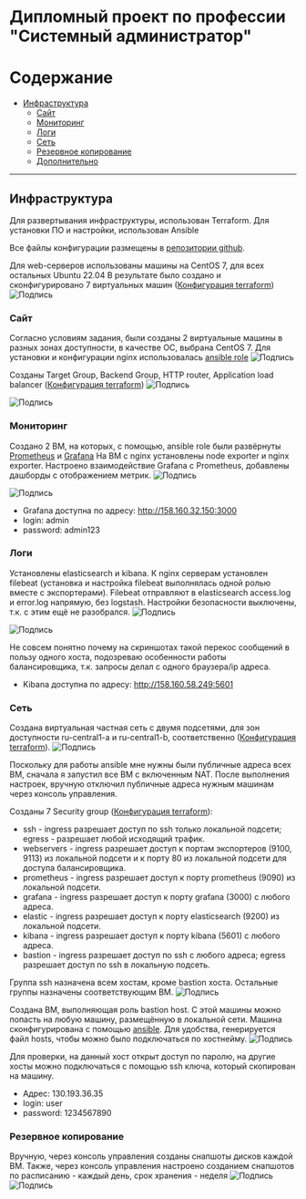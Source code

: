 #  Дипломный проект по профессии "Системный администратор"
Содержание
==========
* [Инфраструктура](#Инфраструктура)
    * [Сайт](#Сайт)
    * [Мониторинг](#Мониторинг)
    * [Логи](#Логи)
    * [Сеть](#Сеть)
    * [Резервное копирование](#Резервное-копирование)
    * [Дополнительно](#Дополнительно)

---------

## Инфраструктура
Для развертывания инфраструктуры, использован Terraform. Для установки ПО и настройки, использован Ansible

Все файлы конфигурации размещены в [репозитории github](https://github.com/akhaliulin/diploma).

Для web-серверов использованы машины на CentOS 7, для всех остальных Ubuntu 22.04
В результате было создано и сконфигурировано 7 виртуальных машин ([Конфигурация terraform](https://github.com/akhaliulin/diploma/blob/master/terraform/instances.tf))
![Подпись](./screenshots/all_instances.png "Все виртуальные машины")
 
### Сайт

Согласно условиям задания, были созданы 2 виртуальные машины в разных зонах доступности, в качестве ОС, выбрана CentOS 7. Для установки и конфигурации nginx использовалась [ansible role](https://github.com/akhaliulin/diploma/tree/master/ansible/roles/nginx)
![Подпись](./screenshots/nginx_instances.png "NGINX VMs")

Созданы Target Group, Backend Group, HTTP router, Application load balancer ([Конфигурация terraform](https://github.com/akhaliulin/diploma/blob/master/terraform/balancer.tf))
![Подпись](./screenshots/app_balancer.png "Application load balancer в консоли управления")

![Подпись](./screenshots/test_app_balancer.png "Результаты теста")

### Мониторинг
Создано 2 ВМ, на которых, с помощью, ansible role были развёрнуты [Prometheus](https://github.com/akhaliulin/diploma/tree/master/ansible/roles/prometheus) и [Grafana](https://github.com/akhaliulin/diploma/tree/master/ansible/roles/grafana)
На ВМ с nginx установлены node exporter и nginx exporter.
Настроено взаимодействие Grafana с Prometheus, добавлены дашборды с отображением метрик.
![Подпись](./screenshots/Grafana_node_exporter.png "Node exporter")

![Подпись](./screenshots/Grafana_nginx_exporter.png "Nginx exporter")

- Grafana доступна по адресу: http://158.160.32.150:3000
- login: admin
- password: admin123

### Логи
Установлены elasticsearch и kibana. К nginx серверам установлен filebeat (установка и настройка filebeat выполнялась одной ролью вместе с экспортерами). Filebeat отправляют в elasticsearch access.log и error.log напрямую, без logstash. Настройки безопасности выключены, т.к. с этим ещё не разобрался.
![Подпись](./screenshots/nginx_access_logs.png "Access логи")

![Подпись](./screenshots/nginx_error_logs.png "Error логи")

Не совсем понятно почему на скриншотах такой перекос сообщений в пользу одного хоста, подозреваю особенности работы балансировщика, т.к. запросы делал с одного браузера/ip адреса.

- Kibana доступна по адресу: http://158.160.58.249:5601
 
### Сеть
Создана виртуальная частная сеть с двумя подсетями, для зон доступности ru-central1-a и ru-central1-b, соответственно ([Конфигурация terraform](https://github.com/akhaliulin/diploma/blob/master/terraform/network.tf)). 
![Подпись](./screenshots/virtual_private_network.png "Облачная сеть")

Поскольку для работы ansible мне нужны были публичные адреса всех ВМ, сначала я запустил все ВМ с включенным NAT. После выполнения настроек, вручную отключил публичные адреса нужным машинам через консоль управления.

Созданы 7 Security group ([Конфигурация terraform](https://github.com/akhaliulin/diploma/blob/master/terraform/sec_groups.tf)):

- ssh - ingress разрешает доступ по ssh только локальной подсети; egress - разрешает любой исходящий трафик.
- webservers - ingress разрешает доступ к портам экспортеров (9100, 9113) из локальной подсети и к порту 80 из локальной подсети для доступа балансировщика.
- prometheus - ingress разрешает доступ к порту prometheus (9090) из локальной подсети.
- grafana - ingress разрешает доступ к порту grafana (3000) с любого адреса.
- elastic - ingress разрешает доступ к порту elasticsearch (9200) из локальной подсети.
- kibana - ingress разрешает доступ к порту kibana (5601) с любого адреса.
- bastion - ingress разрешает доступ по ssh c любого адреса; egress разрешает доступ по ssh в локальную подсеть.

Группа ssh назначена всем хостам, кроме bastion хоста. Остальные группы назначены соответствующим ВМ.
![Подпись](./screenshots/Security_groups.png "Облачная сеть")

Создана ВМ, выполняющая роль bastion host. С этой машины можно попасть на любую машину, размещённую в локальной сети.
Машина сконфигурирована с помощью [ansible](https://github.com/akhaliulin/diploma/tree/master/ansible/roles/bastion). Для удобства, генерируется файл hosts, чтобы можно было подключаться по хостнейму.
![Подпись](./screenshots/hosts.png "Файл /etc/hosts")

Для проверки, на данный хост открыт доступ по паролю, на другие хосты можно подключаться с помощью ssh ключа, который скопирован на машину.
- Адрес: 130.193.36.35
- login: user
- password: 1234567890
### Резервное копирование
Вручную, через консоль управления созданы снапшоты дисков каждой ВМ. Также, через консоль управления настроено созданием снапшотов по расписанию - каждый день, срок хранения - неделя
![Подпись](./screenshots/schedule_snapshot.png "Расписание создания снапшотов")
![Подпись](./screenshots/snapshots.png "Созданные снапшоты")
